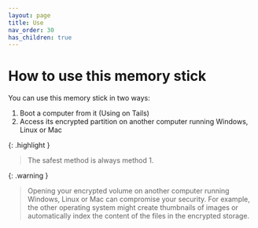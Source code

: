 ```yaml
---
layout: page
title: Use
nav_order: 30
has_children: true
---
```


# How to use this memory stick

You can use this memory stick in two ways:
1. Boot a computer from it (Using on Tails)
2. Access its encrypted partition on another computer running Windows, Linux or Mac 


{: .highlight }
> The safest method is always method 1.

{: .warning }
> Opening your encrypted volume on another computer running Windows, Linux or Mac can compromise your security. For example, the other operating system might create thumbnails of images or automatically index the content of the files in the encrypted storage.

